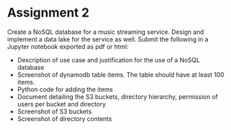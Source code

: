 # Assignment 2

Create a NoSQL database for a music streaming service. Design and implement a data lake for the service as well.
Submit the following in a Jupyter notebook exported as pdf or html:
- Description of use case and justification for the use of a NoSQL database
- Screenshot of dynamodb table items. The table should have at least 100 items.
- Python code for adding the items
- Document detailing the S3 buckets, directory hierarchy, permission of users per bucket and directory
- Screenshot of S3 buckets
- Screenshot of directory contents
